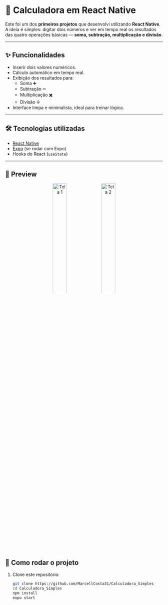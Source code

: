 # 🧮 Calculadora em React Native

Este foi um dos **primeiros projetos** que desenvolvi utilizando **React Native**.  
A ideia é simples: digitar dois números e ver em tempo real os resultados das quatro operações básicas — **soma, subtração, multiplicação e divisão**.

---

## ✨ Funcionalidades
- Inserir dois valores numéricos.
- Cálculo automático em tempo real.
- Exibição dos resultados para:
  - Soma ➕  
  - Subtração ➖  
  - Multiplicação ✖️  
  - Divisão ➗
- Interface limpa e minimalista, ideal para treinar lógica.

---

## 🛠️ Tecnologias utilizadas
- [React Native](https://reactnative.dev/)  
- [Expo](https://expo.dev/) (se rodar com Expo)  
- Hooks do React (`useState`)  

---

## 📸 Preview
<p align="center">
  <img src="https://github.com/seu-usuario/calculadora-rn/blob/master/prints/1.png" alt="Tela 1" width="30%">
  <img src="https://github.com/seu-usuario/calculadora-rn/blob/master/prints/2.png" alt="Tela 2" width="30%">
</p>

## 🚀 Como rodar o projeto

1. Clone este repositório:
   ```bash
   git clone https://github.com/MarcellCosta31/Calculadora_Simples
   cd Calculadora_Simples
   npm install
   expo start
